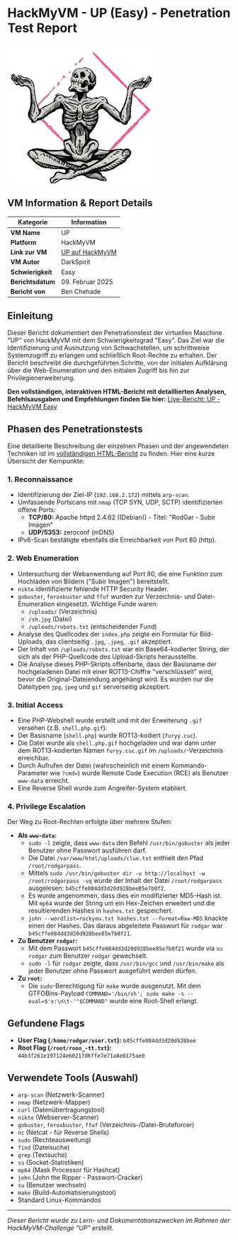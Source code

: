 # HackMyVM - UP (Easy) - Penetration Test Report

![UP VM Logo](Up.png)

## VM Information & Report Details

| Kategorie        | Information                                                              |
|------------------|--------------------------------------------------------------------------|
| **VM Name**      | UP                                                                       |
| **Platform**     | HackMyVM                                                                 |
| **Link zur VM**  | [UP auf HackMyVM](https://hackmyvm.eu/machines/machine.php?vm=up)          |
| **VM Autor**     | DarkSpirit                                                               |
| **Schwierigkeit**| Easy                                                                     |
| **Berichtsdatum**| 09. Februar 2025                                                           |
| **Bericht von**  | Ben Chehade                                                              |

## Einleitung

Dieser Bericht dokumentiert den Penetrationstest der virtuellen Maschine "UP" von HackMyVM mit dem Schwierigkeitsgrad "Easy". Das Ziel war die Identifizierung und Ausnutzung von Schwachstellen, um schrittweise Systemzugriff zu erlangen und schließlich Root-Rechte zu erhalten. Der Bericht beschreibt die durchgeführten Schritte, von der initialen Aufklärung über die Web-Enumeration und den initialen Zugriff bis hin zur Privilegienerweiterung.

**Den vollständigen, interaktiven HTML-Bericht mit detaillierten Analysen, Befehlsausgaben und Empfehlungen finden Sie hier:**
[Live-Bericht: UP - HackMyVM Easy](https://alientec1908.github.io/UP_HackMyVM_Easy/)

## Phasen des Penetrationstests

Eine detaillierte Beschreibung der einzelnen Phasen und der angewendeten Techniken ist im [vollständigen HTML-Bericht](https://alientec1908.github.io/UP_HackMyVM_Easy/) zu finden. Hier eine kurze Übersicht der Kernpunkte:

### 1. Reconnaissance
- Identifizierung der Ziel-IP (`192.168.2.172`) mittels `arp-scan`.
- Umfassende Portscans mit `nmap` (TCP SYN, UDP, SCTP) identifizierten offene Ports:
  - **TCP/80:** Apache httpd 2.4.62 ((Debian)) - Titel: "RodGar - Subir Imagen"
  - **UDP/5353:** zeroconf (mDNS)
- IPv6-Scan bestätigte ebenfalls die Erreichbarkeit von Port 80 (http).

### 2. Web Enumeration
- Untersuchung der Webanwendung auf Port 80, die eine Funktion zum Hochladen von Bildern ("Subir Imagen") bereitstellt.
- `nikto` identifizierte fehlende HTTP Security Header.
- `gobuster`, `feroxbuster` und `ffuf` wurden zur Verzeichnis- und Datei-Enumeration eingesetzt. Wichtige Funde waren:
  - `/uploads/` (Verzeichnis)
  - `/sh.jpg` (Datei)
  - `/uploads/robots.txt` (entscheidender Fund)
- Analyse des Quellcodes der `index.php` zeigte ein Formular für Bild-Uploads, das clientseitig `.jpg`, `.jpeg`, `.gif` akzeptiert.
- Der Inhalt von `/uploads/robots.txt` war ein Base64-kodierter String, der sich als der PHP-Quellcode des Upload-Skripts herausstellte.
- Die Analyse dieses PHP-Skripts offenbarte, dass der Basisname der hochgeladenen Datei mit einer ROT13-Chiffre "verschlüsselt" wird, bevor die Original-Dateiendung angehängt wird. Es wurden nur die Dateitypen `jpg`, `jpeg` und `gif` serverseitig akzeptiert.

### 3. Initial Access
- Eine PHP-Webshell wurde erstellt und mit der Erweiterung `.gif` versehen (z.B. `shell.php.gif`).
- Der Basisname (`shell.php`) wurde ROT13-kodiert (`furyy.cuc`).
- Die Datei wurde als `shell.php.gif` hochgeladen und war dann unter dem ROT13-kodierten Namen `furyy.cuc.gif` im `/uploads/`-Verzeichnis erreichbar.
- Durch Aufrufen der Datei (wahrscheinlich mit einem Kommando-Parameter wie `?cmd=`) wurde Remote Code Execution (RCE) als Benutzer `www-data` erreicht.
- Eine Reverse Shell wurde zum Angreifer-System etabliert.

### 4. Privilege Escalation
Der Weg zu Root-Rechten erfolgte über mehrere Stufen:
- **Als `www-data`:**
    - `sudo -l` zeigte, dass `www-data` den Befehl `/usr/bin/gobuster` als jeder Benutzer ohne Passwort ausführen darf.
    - Die Datei `/var/www/html/uploads/clue.txt` enthielt den Pfad `/root/rodgarpass`.
    - Mittels `sudo /usr/bin/gobuster dir -u http://localhost -w /root/rodgarpass -vq` wurde der Inhalt der Datei `/root/rodgarpass` ausgelesen: `b45cffe084dd3d20d928bee85e7b0f2`.
    - Es wurde angenommen, dass dies ein modifizierter MD5-Hash ist. Mit `mp64` wurde der String um ein Hex-Zeichen erweitert und die resultierenden Hashes in `hashes.txt` gespeichert.
    - `john --wordlist=rockyou.txt hashes.txt --format=Raw-MD5` knackte einen der Hashes. Das daraus abgeleitete Passwort für `rodgar` war `b45cffe084dd3d20d928bee85e7b0f21`.
- **Zu Benutzer `rodgar`:**
    - Mit dem Passwort `b45cffe084dd3d20d928bee85e7b0f21` wurde via `su rodgar` zum Benutzer `rodgar` gewechselt.
    - `sudo -l` für `rodgar` zeigte, dass `/usr/bin/gcc` und `/usr/bin/make` als jeder Benutzer ohne Passwort ausgeführt werden dürfen.
- **Zu `root`:**
    - Die `sudo`-Berechtigung für `make` wurde ausgenutzt. Mit dem GTFOBins-Payload `COMMAND='/bin/sh'; sudo make -s --eval=$'x:\n\t-'"$COMMAND"` wurde eine Root-Shell erlangt.

## Gefundene Flags

- **User Flag (`/home/rodgar/user.txt`):** `b45cffe084dd3d20d928bee`
- **Root Flag (`/root/rooo_-tt.txt`):** `44b3f261e197124e60217d6ffe7e71a8e0175ae0`

## Verwendete Tools (Auswahl)

- `arp-scan` (Netzwerk-Scanner)
- `nmap` (Netzwerk-Mapper)
- `curl` (Datenübertragungstool)
- `nikto` (Webserver-Scanner)
- `gobuster`, `feroxbuster`, `ffuf` (Verzeichnis-/Datei-Bruteforcer)
- `nc` (Netcat - für Reverse Shells)
- `sudo` (Rechteausweitung)
- `find` (Dateisuche)
- `grep` (Textsuche)
- `ss` (Socket-Statistiken)
- `mp64` (Mask Processor für Hashcat)
- `john` (John the Ripper - Passwort-Cracker)
- `su` (Benutzer wechseln)
- `make` (Build-Automatisierungstool)
- Standard Linux-Kommandos

---
*Dieser Bericht wurde zu Lern- und Dokumentationszwecken im Rahmen der HackMyVM-Challenge "UP" erstellt.*

